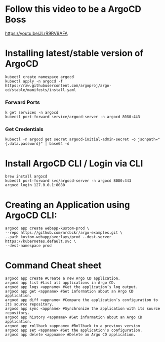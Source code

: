 

# Follow this video to be a ArgoCD Boss
https://youtu.be/JLrR9RV9AFA


# Installing latest/stable version of ArgoCD
```
kubectl create namespace argocd
kubectl apply -n argocd -f https://raw.githubusercontent.com/argoproj/argo-cd/stable/manifests/install.yaml
```

### Forward Ports
```
k get services -n argocd
kubectl port-forward service/argocd-server -n argocd 8080:443
```

### Get Credentials
```
kubectl -n argocd get secret argocd-initial-admin-secret -o jsonpath="{.data.password}" | base64 -d
```

# Install ArgoCD CLI / Login via CLI
```
brew install argocd
kubectl port-forward svc/argocd-server -n argocd 8080:443
argocd login 127.0.0.1:8080
```

# Creating an Application using ArgoCD CLI:
```
argocd app create webapp-kustom-prod \
--repo https://github.com/nrcbckr/argo-examples.git \
--path kustom-webapp/overlays/prod --dest-server https://kubernetes.default.svc \
--dest-namespace prod
```

# Command Cheat sheet
```
argocd app create #Create a new Argo CD application.
argocd app list #List all applications in Argo CD.
argocd app logs <appname> #Get the application’s log output.
argocd app get <appname> #Get information about an Argo CD application.
argocd app diff <appname> #Compare the application’s configuration to its source repository.
argocd app sync <appname> #Synchronize the application with its source repository.
argocd app history <appname> #Get information about an Argo CD application.
argocd app rollback <appname> #Rollback to a previous version
argocd app set <appname> #Set the application’s configuration.
argocd app delete <appname> #Delete an Argo CD application.
```





